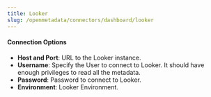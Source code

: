 ```yaml
---
title: Looker
slug: /openmetadata/connectors/dashboard/looker
---
```


<ConnectorIntro service="dashboard" connector="Looker"/>

<Requirements />

<MetadataIngestionService connector="Looker"/>

<h4>Connection Options</h4>

- **Host and Port**: URL to the Looker instance.
- **Username**: Specify the User to connect to Looker. It should have enough privileges to read all the metadata.
- **Password**: Password to connect to Looker.
- **Environment**: Looker Environment.

<IngestionScheduleAndDeploy />

<ConnectorOutro connector="Looker" />
